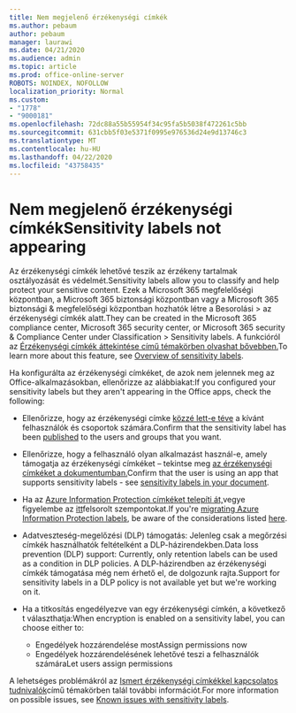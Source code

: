 ```yaml
---
title: Nem megjelenő érzékenységi címkék
ms.author: pebaum
author: pebaum
manager: laurawi
ms.date: 04/21/2020
ms.audience: admin
ms.topic: article
ms.prod: office-online-server
ROBOTS: NOINDEX, NOFOLLOW
localization_priority: Normal
ms.custom:
- "1778"
- "9000181"
ms.openlocfilehash: 72dc88a55b55954f34c95fa5b5038f472261c5bb
ms.sourcegitcommit: 631cbb5f03e5371f0995e976536d24e9d13746c3
ms.translationtype: MT
ms.contentlocale: hu-HU
ms.lasthandoff: 04/22/2020
ms.locfileid: "43758435"
---
```

# <a name="sensitivity-labels-not-appearing"></a><span data-ttu-id="e586d-102">Nem megjelenő érzékenységi címkék</span><span class="sxs-lookup"><span data-stu-id="e586d-102">Sensitivity labels not appearing</span></span>

<span data-ttu-id="e586d-103">Az érzékenységi címkék lehetővé teszik az érzékeny tartalmak osztályozását és védelmét.</span><span class="sxs-lookup"><span data-stu-id="e586d-103">Sensitivity labels allow you to classify and help protect your sensitive content.</span></span> <span data-ttu-id="e586d-104">Ezek a Microsoft 365 megfelelőségi központban, a Microsoft 365 biztonsági központban vagy a Microsoft 365 biztonsági & megfelelőségi központban hozhatók létre a Besorolási > az érzékenységi címkék alatt.</span><span class="sxs-lookup"><span data-stu-id="e586d-104">They can be created in the Microsoft 365 compliance center, Microsoft 365 security center, or Microsoft 365 security & Compliance Center under Classification > Sensitivity labels.</span></span> <span data-ttu-id="e586d-105">A funkcióról az [Érzékenységi címkék áttekintése című témakörben olvashat bővebben.](https://docs.microsoft.com/office365/securitycompliance/sensitivity-labels)</span><span class="sxs-lookup"><span data-stu-id="e586d-105">To learn more about this feature, see [Overview of sensitivity labels](https://docs.microsoft.com/office365/securitycompliance/sensitivity-labels).</span></span>

<span data-ttu-id="e586d-106">Ha konfigurálta az érzékenységi címkéket, de azok nem jelennek meg az Office-alkalmazásokban, ellenőrizze az alábbiakat:</span><span class="sxs-lookup"><span data-stu-id="e586d-106">If you configured your sensitivity labels but they aren't appearing in the Office apps, check the following:</span></span>

- <span data-ttu-id="e586d-107">Ellenőrizze, hogy az érzékenységi címke [közzé lett-e téve](https://docs.microsoft.com/Office365/SecurityCompliance/sensitivity-labels#what-label-policies-can-do) a kívánt felhasználók és csoportok számára.</span><span class="sxs-lookup"><span data-stu-id="e586d-107">Confirm that the sensitivity label has been [published](https://docs.microsoft.com/Office365/SecurityCompliance/sensitivity-labels#what-label-policies-can-do) to the users and groups that you want.</span></span>

- <span data-ttu-id="e586d-108">Ellenőrizze, hogy a felhasználó olyan alkalmazást használ-e, amely támogatja az érzékenységi címkéket – tekintse meg [az érzékenységi címkéket a dokumentumban.](https://support.office.com/article/apply-sensitivity-labels-to-your-documents-and-email-within-office-2f96e7cd-d5a4-403b-8bd7-4cc636bae0f9?#bkmk_whereavailable)</span><span class="sxs-lookup"><span data-stu-id="e586d-108">Confirm that the user is using an app that supports sensitivity labels - see [sensitivity labels in your document](https://support.office.com/article/apply-sensitivity-labels-to-your-documents-and-email-within-office-2f96e7cd-d5a4-403b-8bd7-4cc636bae0f9?#bkmk_whereavailable).</span></span>

- <span data-ttu-id="e586d-109">Ha az [Azure Information Protection címkéket telepíti át,](https://docs.microsoft.com/azure/information-protection/configure-policy-migrate-labels)vegye figyelembe az [itt](https://docs.microsoft.com/azure/information-protection/configure-policy-migrate-labels#considerations-for-unified-labels)felsorolt szempontokat.</span><span class="sxs-lookup"><span data-stu-id="e586d-109">If you're [migrating Azure Information Protection labels](https://docs.microsoft.com/azure/information-protection/configure-policy-migrate-labels), be aware of the considerations listed [here](https://docs.microsoft.com/azure/information-protection/configure-policy-migrate-labels#considerations-for-unified-labels).</span></span>

- <span data-ttu-id="e586d-110">Adatveszteség-megelőzési (DLP) támogatás: Jelenleg csak a megőrzési címkék használhatók feltételként a DLP-házirendekben.</span><span class="sxs-lookup"><span data-stu-id="e586d-110">Data loss prevention (DLP) support: Currently, only retention labels can be used as a condition in DLP policies.</span></span>  <span data-ttu-id="e586d-111">A DLP-házirendben az érzékenységi címkék támogatása még nem érhető el, de dolgozunk rajta.</span><span class="sxs-lookup"><span data-stu-id="e586d-111">Support for sensitivity labels in a DLP policy is not available yet but we're working on it.</span></span>

- <span data-ttu-id="e586d-112">Ha a titkosítás engedélyezve van egy érzékenységi címkén, a következő t választhatja:</span><span class="sxs-lookup"><span data-stu-id="e586d-112">When encryption is enabled on a sensitivity label, you can choose either to:</span></span>
    - <span data-ttu-id="e586d-113">Engedélyek hozzárendelése most</span><span class="sxs-lookup"><span data-stu-id="e586d-113">Assign permissions now</span></span>
    - <span data-ttu-id="e586d-114">Engedélyek hozzárendelésének lehetővé teszi a felhasználók számára</span><span class="sxs-lookup"><span data-stu-id="e586d-114">Let users assign permissions</span></span>


<span data-ttu-id="e586d-115">A lehetséges problémákról az [Ismert érzékenységi címkékkel kapcsolatos tudnivalók](https://support.office.com/article/known-issues-with-sensitivity-labels-in-office-b169d687-2bbd-4e21-a440-7da1b2743edc)című témakörben talál további információt.</span><span class="sxs-lookup"><span data-stu-id="e586d-115">For more information on possible issues, see [Known issues with sensitivity labels](https://support.office.com/article/known-issues-with-sensitivity-labels-in-office-b169d687-2bbd-4e21-a440-7da1b2743edc).</span></span>
